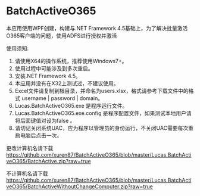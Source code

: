 # BatchActiveO365

本应用使用WPF创建，构建与.NET Framework 4.5基础上，为了解决批量激活O365客户端的问题，使用ADFS进行授权并激活

使用须知:

1. 请使用X64的操作系统，推荐使用Windows7+。
2. 使用过程中可能涉及到多次重启。
3. 安装.NET Framework 4.5。
4. 本应用并没有在X32上测试过，不建议使用。
5. Excel文件请复制到根目录，并命名为users.xlsx，格式请参考下载文件中的格式 username | password | domain。
6. Lucas.BatchActiveO365.exe 是程序运行文件。
7. Lucas.BatchActiveO365.exe.config 是程序配置文件，如果测试本地用户请将后面键值对设为false <add key="IsEnableDomain" value ="true"/>。
8. 请切记关闭系统UAC，应为程序以管理员的身份运行，不关闭UAC需要每次重启电脑后点击一次。

更改计算机名请下载 https://github.com/xuren87/BatchActiveO365/blob/master/Lucas.BatchActiveO365/BatchActive.zip?raw=true

不计算机名请下载 https://github.com/xuren87/BatchActiveO365/blob/master/Lucas.BatchActiveO365/BatchActiveWithoutChangeComputer.zip?raw=true

